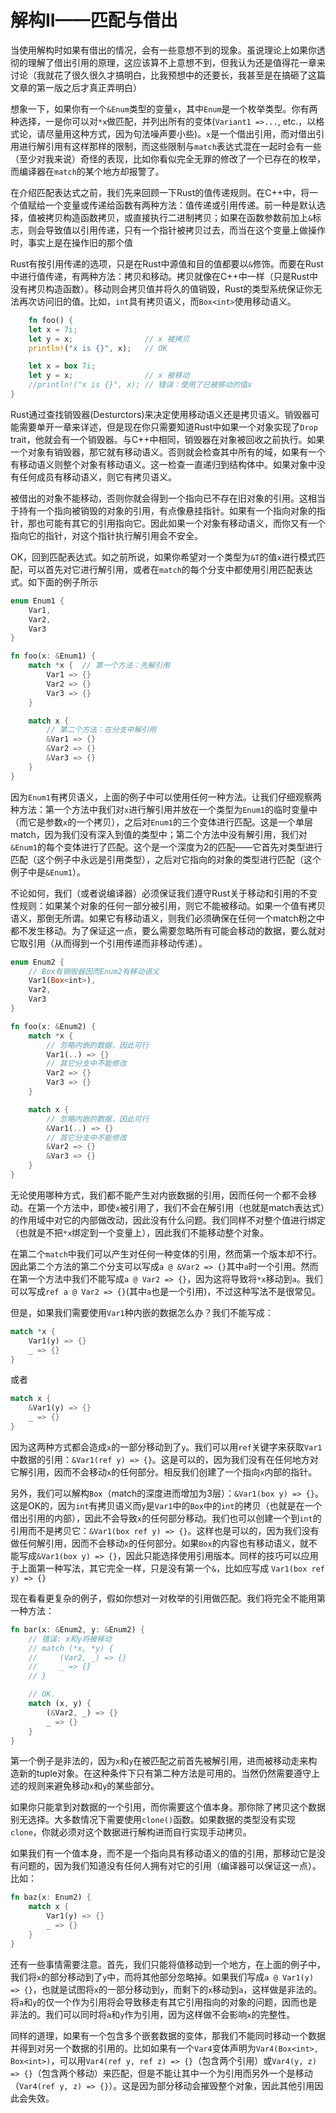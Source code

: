 # 解构II——匹配与借出

当使用解构时如果有借出的情况，会有一些意想不到的现象。虽说理论上如果你透彻的理解了借出引用的原理，这应该算不上意想不到，但我认为还是值得花一章来讨论（我就花了很久很久才搞明白，比我预想中的还要长，我甚至是在搞砸了这篇文章的第一版之后才真正弄明白）

想象一下，如果你有一个`&Enum`类型的变量`x`，其中`Enum`是一个枚举类型。你有两种选择，一是你可以对`*x`做匹配，并列出所有的变体(`Variant1 =>...`, etc.，以格式论，请尽量用这种方式，因为句法噪声要小些)。`x`是一个借出引用，而对借出引用进行解引用有这样那样的限制，而这些限制与`match`表达式混在一起时会有一些（至少对我来说）奇怪的表现，比如你看似完全无罪的修改了一个已存在的枚举，而编译器在`match`的某个地方却报警了。

在介绍匹配表达式之前，我们先来回顾一下Rust的值传递规则。在C++中，将一个值赋给一个变量或传递给函数有两种方法：值传递或引用传递。前一种是默认选择，值被拷贝构造函数拷贝，或直接执行二进制拷贝；如果在函数参数前加上`&`标志，则会导致值以引用传递，只有一个指针被拷贝过去，而当在这个变量上做操作时，事实上是在操作旧的那个值

Rust有按引用传递的选项，只是在Rust中源值和目的值都要以`&`修饰。而要在Rust中进行值传递，有两种方法：拷贝和移动。拷贝就像在C++中一样（只是Rust中没有拷贝构造函数）。移动则会拷贝值并将久的值销毁，Rust的类型系统保证你无法再次访问旧的值。比如，`int`具有拷贝语义，而`Box<int>`使用移动语义。

```rust
    fn foo() {
    let x = 7i;
    let y = x;                // x 被拷贝
    println!("x is {}", x);   // OK

    let x = box 7i;
    let y = x;                // x 被移动
    //println!("x is {}", x); // 错误：使用了已被移动的值x
}
```

Rust通过查找销毁器(Desturctors)来决定使用移动语义还是拷贝语义。销毁器可能需要单开一章来详述，但是现在你只需要知道Rust中如果一个对象实现了`Drop` trait，他就会有一个销毁器。与C++中相同，销毁器在对象被回收之前执行。如果一个对象有销毁器，那它就有移动语义。否则就会检查其中所有的域，如果有一个有移动语义则整个对象有移动语义。这一检查一直递归到结构体中。如果对象中没有任何成员有移动语义，则它有拷贝语义。

被借出的对象不能移动，否则你就会得到一个指向已不存在旧对象的引用。这相当于持有一个指向被销毁的对象的引用，有点像悬挂指针。如果有一个指向对象的指针，那也可能有其它的引用指向它。因此如果一个对象有移动语义，而你又有一个指向它的指针，对这个指针执行解引用会不安全。

OK，回到匹配表达式。如之前所说，如果你希望对一个类型为`&T`的值`x`进行模式匹配，可以首先对它进行解引用，或者在`match`的每个分支中都使用引用匹配表达式。如下面的例子所示

```rust
enum Enum1 {
    Var1,
    Var2,
    Var3
}

fn foo(x: &Enum1) {
    match *x {  // 第一个方法：先解引用
        Var1 => {}
        Var2 => {}
        Var3 => {}
    }

    match x {
        // 第二个方法：在分支中解引用
        &Var1 => {}
        &Var2 => {}
        &Var3 => {}
    }
}
```

因为`Enum1`有拷贝语义，上面的例子中可以使用任何一种方法。让我们仔细观察两种方法：第一个方法中我们对`x`进行解引用并放在一个类型为`Enum1`的临时变量中（而它是参数`x`的一个拷贝），之后对`Enum1`的三个变体进行匹配。这是一个单层match，因为我们没有深入到值的类型中；第二个方法中没有解引用，我们对`&Enum1`的每个变体进行了匹配。这个是一个深度为2的匹配——它首先对类型进行匹配（这个例子中永远是引用类型），之后对它指向的对象的类型进行匹配（这个例子中是`&Enum1`）。

不论如何，我们（或者说编译器）必须保证我们遵守Rust关于移动和引用的不变性规则：如果某个对象的任何一部分被引用，则它不能被移动。如果一个值有拷贝语义，那倒无所谓。如果它有移动语义，则我们必须确保在任何一个match粉之中都不发生移动。为了保证这一点，要么需要忽略所有可能会移动的数据，要么就对它取引用（从而得到一个引用传递而非移动传递）。

```rust
enum Enum2 {
    // Box有销毁器因而Enum2有移动语义
    Var1(Box<int>),
    Var2,
    Var3
}

fn foo(x: &Enum2) {
    match *x {
        // 忽略内嵌的数据，因此可行
        Var1(..) => {}
        // 其它分支中不能修改
        Var2 => {}
        Var3 => {}
    }

    match x {
        // 忽略内嵌的数据，因此可行
        &Var1(..) => {}
        // 其它分支中不能修改
        &Var2 => {}
        &Var3 => {}
    }
}
```

无论使用哪种方式，我们都不能产生对内嵌数据的引用，因而任何一个都不会移动。在第一个方法中，即使`x`被引用了，我们不会在解引用（也就是match表达式）的作用域中对它的内部做改动，因此没有什么问题。我们同样不对整个值进行绑定（也就是不把`*x`绑定到一个变量上），因此我们不能移动整个对象。

在第二个`match`中我们可以产生对任何一种变体的引用，然而第一个版本却不行。因此第二个方法的第二个分支可以写成`a @ &Var2 => {}`其中`a`时一个引用。然而在第一个方法中我们不能写成`a @ Var2 => {}`，因为这将导致将`*x`移动到`a`。我们可以写成`ref a @ Var2 => {}`(其中`a`也是一个引用)，不过这种写法不是很常见。

但是，如果我们需要使用`Var1`种内嵌的数据怎么办？我们不能写成：

```rust
match *x {
    Var1(y) => {}
    _ => {}
}
```

或者

```rust
match x {
    &Var1(y) => {}
    _ => {}
}
```

因为这两种方式都会造成`x`的一部分移动到了`y`。我们可以用`ref`关键字来获取`Var1`中数据的引用：`&Var1(ref y) => {}`。这是可以的，因为我们没有在任何地方对它解引用，因而不会移动`x`的任何部分。相反我们创建了一个指向`x`内部的指针。

另外，我们可以解构`Box`（match的深度进而增加为3层）：`&Var1(box y) => {}`。这是OK的，因为`int`有拷贝语义而`y`是`Var1`中的`Box`中的`int`的拷贝（也就是在一个借出引用的内部），因此不会导致`x`的任何部分移动。我们也可以创建一个到`int`的引用而不是拷贝它：`&Var1(box ref y) => {}`。这样也是可以的，因为我们没有做任何解引用，因而不会移动`x`的任何部分。如果`Box`的内容也有移动语义，就不能写成`&Var1(box y) => {}`，因此只能选择使用引用版本。同样的技巧可以应用于上面第一种写法，其它完全一样，只是没有第一个`&`，比如应写成 `Var1(box ref y) => {}`

现在看看更复杂的例子，假如你想对一对枚举的引用做匹配。我们将完全不能用第一种方法：

```rust
fn bar(x: &Enum2, y: &Enum2) {
    // 错误: x和y将被移动
    // match (*x, *y) {
    //     (Var2, _) => {}
    //     _ => {}
    // }

    // OK.
    match (x, y) {
        (&Var2, _) => {}
        _ => {}
    }
}
```

第一个例子是非法的，因为`x`和`y`在被匹配之前首先被解引用，进而被移动走来构造新的tuple对象。在这种条件下只有第二种方法是可用的。当然仍然需要遵守上述的规则来避免移动`x`和`y`的某些部分。

如果你只能拿到对数据的一个引用，而你需要这个值本身。那你除了拷贝这个数据别无选择。大多数情况下需要使用`clone()`函数。如果数据的类型没有实现`clone`，你就必须对这个数据进行解构进而自行实现手动拷贝。

如果我们有一个值本身，而不是一个指向具有移动语义的值的引用，那移动它是没有问题的，因为我们知道没有任何人拥有对它的引用（编译器可以保证这一点）。比如：

```rust
fn baz(x: Enum2) {
    match x {
        Var1(y) => {}
        _ => {}
    }
}
```

还有一些事情需要注意。首先，我们只能将值移动到一个地方，在上面的例子中，我们将`x`的部分移动到了`y`中，而将其他部分忽略掉。如果我们写成`a @ Var1(y) => {}`，也就是试图将`x`的一部分移动到`y`，而剩下的`x`移动到`a`，这样做是非法的。将`a`和`y`的仅一个作为引用将会导致移走有其它引用指向的对象的问题，因而也是非法的。我们可以同时将`a`和`y`作为引用，因为这样做不会影响`x`的完整性。

同样的道理，如果有一个包含多个嵌套数据的变体，那我们不能同时移动一个数据并得到对另一个数据的引用的。比如如果有一个`Var4`变体声明为`Var4(Box<int>, Box<int>)`，可以用`Var4(ref y, ref z) => {}`（包含两个引用）或`Var4(y, z) => {}`（包含两个移动）来匹配，但是不能让其中一个为引用而另外一个是移动（`Var4(ref y, z) => {}`）。这是因为部分移动会摧毁整个对象，因此其他引用因此会失效。